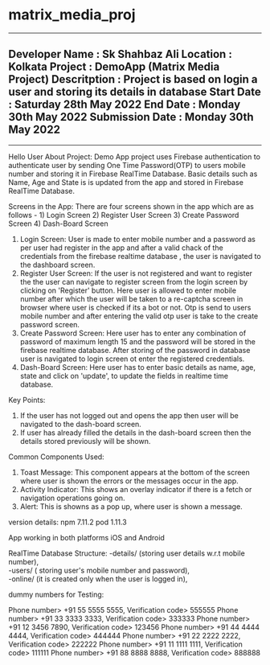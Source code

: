 # matrix_media_proj
---------------------------------------
Developer Name   : Sk Shahbaz Ali
Location         : Kolkata
Project          : DemoApp (Matrix Media Project)
Descritption     : Project is based on login a user and storing its details in database
Start Date       : Saturday 28th May 2022
End Date         : Monday 30th May 2022
Submission Date  : Monday 30th May 2022
---------------------------------------
---------------------------------------
Hello User
About Project:
    Demo App project uses Firebase authentication to authenticate user by sending One Time Password(OTP) to users mobile number 
    and storing it in Firebase RealTime Database.
    Basic details such as Name, Age and State is is updated from the app and stored in Firebase RealTime Database.

Screens in the App:
    There are four screens shown in the app which are as follows -
    1) Login Screen
    2) Register User Screen
    3) Create Password Screen
    4) Dash-Board Screen

1) Login Screen:
    User is made to enter mobile number and a password as per user had register in the app and after a valid chack of the credentials from the firebase realtime database , the user is navigated to the dashboard screen.
2) Register User Screen:
    If the user is not registered and want to register the the user can navigate to register screen from the login screen by clicking on 'Register' button.
    Here user is allowed to enter mobile number after which the user will be taken to a re-captcha screen in browser where user is checked if its a bot or not.
    Otp is send to users mobile number and after entering the valid otp user is take to the create password screen.
3) Create Password Screen:
    Here user has to enter any combination of password of maximum length 15 and the password will be stored in the firebase realtime database.
    After storing of the password in database user is navigated to login screen ot enter the registered credentials.
4) Dash-Board Screen:
    Here user has to enter basic details as name, age, state and click on 'update', to update the fields in realtime time database.

Key Points:
1) If the user has not logged out and opens the app then user will be navigated to the dash-board screen.
2) If user has already filled the details in the dash-board screen then the details stored previously will be shown.

Common Components Used:
1) Toast Message:
    This component appears at the bottom of the screen where user is shown the errors or the messages occur in the app.
2) Activity Indicator:
    This shows an overlay indicator if there is a fetch or navigation operations going on.
3) Alert:
    This is showns as a pop up, where user is shown a message.

version details:
npm 7.11.2
pod 1.11.3

App working in both platforms iOS and Android

RealTime Database Structure:
    -details/   (storing user details w.r.t mobile number),     
    -users/     ( storing user's mobile number and password),   
    -online/    (it is created only when the user is logged in),    

dummy numbers for Testing:
	  	
Phone number> +91 55 5555 5555,	      Verification code> 555555	
Phone number> +91 33 3333 3333,	      Verification code> 333333	
Phone number> +91 12 3456 7890,	      Verification code> 123456	
Phone number> +91 44 4444 4444,	      Verification code> 444444	
Phone number> +91 22 2222 2222,	      Verification code> 222222	
Phone number> +91 11 1111 1111,	      Verification code> 111111	
Phone number> +91 88 8888 8888,	      Verification code> 888888	
